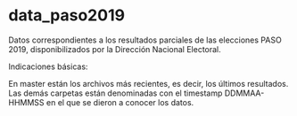 # data_paso2019
Datos correspondientes a los resultados parciales de las elecciones PASO 2019, disponibilizados por la Dirección Nacional Electoral.

Indicaciones básicas:

En master están los archivos más recientes, es decir, los últimos resultados.
Las demás carpetas están denominadas con el timestamp DDMMAA-HHMMSS en el que se dieron a conocer los datos.
